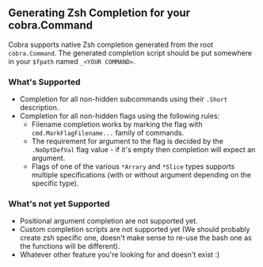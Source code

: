 ## Generating Zsh Completion for your cobra.Command

Cobra supports native Zsh completion generated from the root `cobra.Command`.
The generated completion script should be put somewhere in your `$fpath` named
`_<YOUR COMMAND>`.

### What's Supported

* Completion for all non-hidden subcommands using their `.Short` description.
* Completion for all non-hidden flags using the following rules:
  * Filename completion works by marking the flag with `cmd.MarkFlagFilename...`
    family of commands.
  * The requirement for argument to the flag is decided by the `.NoOptDefVal`
    flag value - if it's empty then completion will expect an argument.
  * Flags of one of the various `*Arrary` and `*Slice` types supports multiple
    specifications (with or without argument depending on the specific type).

### What's not yet Supported

* Positional argument completion are not supported yet.
* Custom completion scripts are not supported yet (We should probably create zsh
  specific one, doesn't make sense to re-use the bash one as the functions will
  be different).
* Whatever other feature you're looking for and doesn't exist :)
